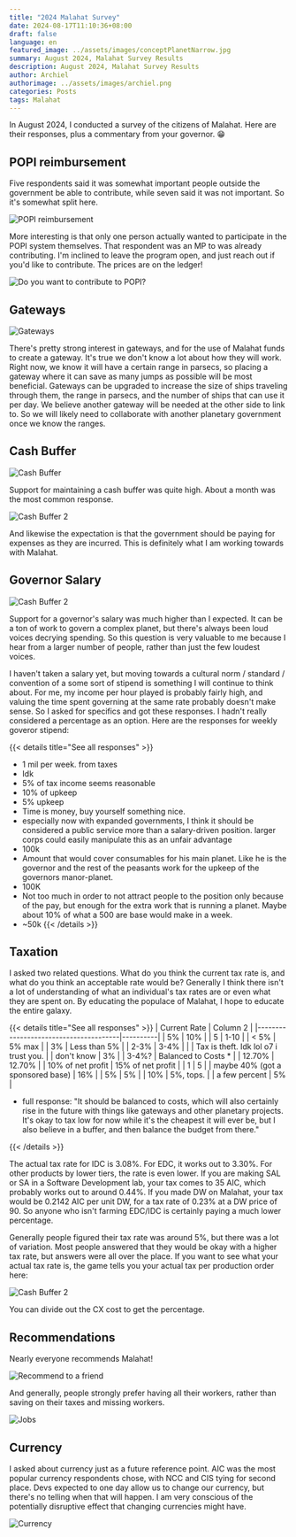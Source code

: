 ```yaml
---
title: "2024 Malahat Survey"
date: 2024-08-17T11:10:36+08:00
draft: false
language: en
featured_image: ../assets/images/conceptPlanetNarrow.jpg
summary: August 2024, Malahat Survey Results
description: August 2024, Malahat Survey Results
author: Archiel
authorimage: ../assets/images/archiel.png
categories: Posts
tags: Malahat
---
```


In August 2024, I conducted a survey of the citizens of Malahat. Here are their responses, plus a commentary from your governor. 😁

## POPI reimbursement

Five respondents said it was somewhat important people outside the government be able to contribute, while seven said it was not important. So it's somewhat split here.

![POPI reimbursement](/images/malahat-Aug2024-1.png)

More interesting is that only one person actually wanted to participate in the POPI system themselves. That respondent was an MP to was already contributing. I'm inclined to leave the program open, and just reach out if you'd like to contribute. The prices are on the ledger!

![Do you want to contribute to POPI?](/images/malahat-Aug2024-2.png)

## Gateways

![Gateways](/images/malahat-Aug2024-3.png)

There's pretty strong interest in gateways, and for the use of Malahat funds to create a gateway. It's true we don't know a lot about how they will work. Right now, we know it will have a certain range in parsecs, so placing a gateway where it can save as many jumps as possible will be most beneficial. Gateways can be upgraded to increase the size of ships traveling through them, the range in parsecs, and the number of ships that can use it per day. We believe another gateway will be needed at the other side to link to. So we will likely need to collaborate with another planetary government once we know the ranges.

## Cash Buffer

![Cash Buffer](/images/malahat-Aug2024-4.png)

Support for maintaining a cash buffer was quite high. About a month was the most common response.

![Cash Buffer 2 ](/images/malahat-Aug2024-5.png)

And likewise the expectation is that the government should be paying for expenses as they are incurred. This is definitely what I am working towards with Malahat.

## Governor Salary

![Cash Buffer 2 ](/images/malahat-Aug2024-6.png)

Support for a governor's salary was much higher than I expected. It can be a ton of work to govern a complex planet, but there's always been loud voices decrying spending. So this question is very valuable to me because I hear from a larger number of people, rather than just the few loudest voices.

I haven't taken a salary yet, but moving towards a cultural norm / standard / convention of a some sort of stipend is something I will continue to think about. For me, my income per hour played is probably fairly high, and valuing the time spent governing at the same rate probably doesn't make sense. So I asked for specifics and got these responses. I hadn't really considered a percentage as an option. Here are the responses for weekly goveror stipend:

{{< details title="See all responses" >}}
* 1 mil per week. from taxes
* Idk
* 5% of tax income seems reasonable
* 10% of upkeep
* 5% upkeep
* Time is money, buy yourself something nice.
* especially now with expanded governments, I think it should be considered a public service more than a salary-driven position. larger corps could easily manipulate this as an unfair advantage
* 100k
* Amount that would cover consumables for his main planet. Like he is the governor and the rest of the peasants work for the upkeep of the governors manor-planet.
* 100K
* Not too much in order to not attract people to the position only because of the pay, but enough for the extra work that is running a planet. Maybe about 10% of what a 500 are base would make in a week.
* ~50k
{{< /details >}}

## Taxation

I asked two related questions. What do you think the current tax rate is, and what do you think an acceptable rate would be? Generally I think there isn't a lot of understanding of what an individual's tax rates are or even what they are spent on. By educating the populace of Malahat, I hope to educate the entire galaxy.


{{< details title="See all responses" >}}
| Current Rate                              | Column 2                                                                                                                                                        |
|---------------------------------------|----------|
| 5%                                    | 10%     |
| 5                                      | 1-10    |
| < 5%                                  | 5% max    |
| 3%                                    | Less than 5%    |
| 2-3%                                  | 3-4%    |
|                                        | Tax is theft. Idk lol o7 i trust you.    |
| don't know                             | 3%    |
| 3-4%?                                  | Balanced to Costs * |
| 12.70%                                 | 12.70%    |
| 10% of net profit                      | 15% of net profit    |
| 1                                      | 5    |
| maybe 40% (got a sponsored base)       | 16%    |
| 5%                                    | 5%    |
| 10%                                   | 5%, tops.    |
| a few percent                          | 5%    |

* full response: "It should be balanced to costs, which will also certainly rise in the future with things like gateways and other planetary projects. It's okay to tax low for now while it's the cheapest it will ever be, but I also believe in a buffer, and then balance the budget from there."

{{< /details >}}

The actual tax rate for IDC is 3.08%. For EDC, it works out to 3.30%. For other products by lower tiers, the rate is even lower. If you are making SAL or SA in a Software Development lab, your tax comes to 35 AIC, which probably works out to around 0.44%. If you made DW on Malahat, your tax would be 0.2142 AIC per unit DW, for a tax rate of 0.23% at a DW price of 90. So anyone who isn't farming EDC/IDC is certainly paying a much lower percentage.

Generally people figured their tax rate was around 5%, but there was a lot of variation. Most people answered that they would be okay with a higher tax rate, but answers were all over the place. If you want to see what your actual tax rate is, the game tells you your actual tax per production order here:

![Cash Buffer 2 ](/images/malahat-Aug2024-taxRate.png)

You can divide out the CX cost to get the percentage.

## Recommendations

Nearly everyone recommends Malahat!

![Recommend to a friend](/images/malahat-Aug2024-10.png)

And generally, people strongly prefer having all their workers, rather than saving on their taxes and missing workers. 

![Jobs](/images/malahat-Aug2024-11.png)

## Currency

I asked about currency just as a future reference point. AIC was the most popular currency respondents chose, with NCC and CIS tying for second place. Devs expected to one day allow us to change our currency, but there's no telling when that will happen. I am very conscious of the potentially disruptive effect that changing currencies might have. 

![Currency](/images/malahat-Aug2024-12.png)


